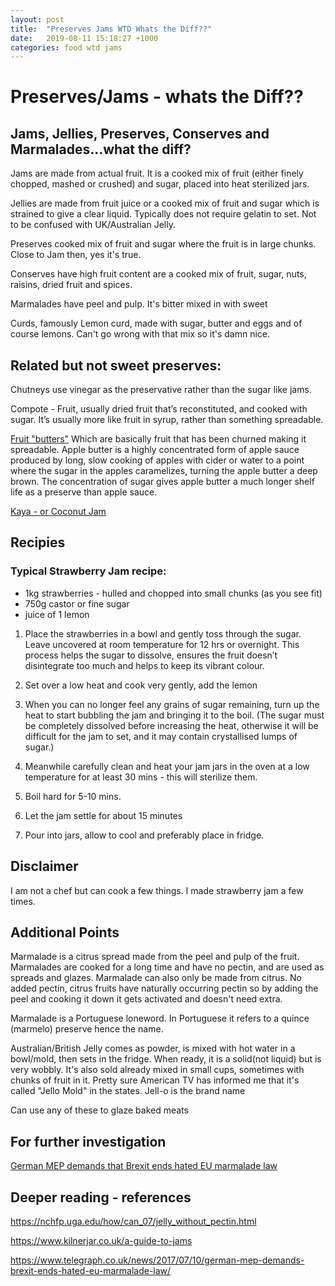 ```yaml
---
layout: post
title:  "Preserves Jams WTD Whats the Diff??"
date:   2019-08-11 15:18:27 +1000
categories: food wtd jams
---
```


# Preserves/Jams - whats the Diff??

## Jams, Jellies, Preserves, Conserves and Marmalades...what the diff?

Jams are made from actual fruit.  It is a cooked mix of fruit (either finely chopped, mashed or crushed) and sugar, placed into heat sterilized jars. 

Jellies are made from fruit juice or a cooked mix of fruit and sugar which is strained to give a clear liquid.  Typically does not require gelatin to set.  Not to be confused with UK/Australian Jelly.

Preserves cooked mix of fruit and sugar where the fruit is in large chunks.  Close to Jam then, yes it's true.

Conserves have high fruit content are a cooked mix of fruit, sugar, nuts, raisins, dried fruit and spices.

Marmalades have peel and pulp.  It's bitter mixed in with sweet

Curds, famously Lemon curd, made with sugar, butter and eggs and of course lemons.  Can't go wrong with that mix so it's damn nice.

## Related but not sweet preserves:

Chutneys use vinegar as the preservative rather than the sugar like jams.

Compote - Fruit, usually dried fruit that’s reconstituted, and cooked with sugar. It’s usually more like fruit in syrup, rather than something spreadable.

[Fruit "butters"](https://en.wikipedia.org/wiki/Apple_butter) Which are basically fruit that has been churned making it spreadable.  Apple butter is a highly concentrated form of apple sauce produced by long, slow cooking of apples with cider or water to a point where the sugar in the apples caramelizes, turning the apple butter a deep brown. The concentration of sugar gives apple butter a much longer shelf life as a preserve than apple sauce.  

[Kaya - or Coconut Jam](https://en.wikipedia.org/wiki/Coconut_jam)


## Recipies

### Typical Strawberry Jam recipe:

* 1kg strawberries - hulled and chopped into small chunks (as you see fit)
* 750g castor or fine sugar
* juice of 1 lemon

1. Place the strawberries in a bowl and gently toss through the sugar. Leave uncovered at room temperature for 12 hrs or overnight. This process helps the sugar to dissolve, ensures the fruit doesn’t disintegrate too much and helps to keep its vibrant colour.

2. Set over a low heat and cook very gently, add the lemon

3. When you can no longer feel any grains of sugar remaining, turn up the heat to start bubbling the jam and bringing it to the boil. (The sugar must be completely dissolved before increasing the heat, otherwise it will be difficult for the jam to set, and it may contain crystallised lumps of sugar.)

4. Meanwhile carefully clean and heat your jam jars in the oven at a low temperature for at least 30 mins - this will sterilize them.

5. Boil hard for 5-10 mins.

6. Let the jam settle for about 15 minutes

7. Pour into jars, allow to cool and preferably place in fridge.


## Disclaimer

I am not a chef but can cook a few things.  I made strawberry jam a few times.

## Additional Points

Marmalade is a citrus spread made from the peel and pulp of the fruit. Marmalades are cooked for a long time and have no pectin, and are used as spreads and glazes.  Marmalade can also only be made from citrus.  No added pectin, citrus fruits have naturally occurring pectin so by adding the peel and cooking it down it gets activated and doesn't need extra.

Marmalade is a Portuguese loneword.  In Portuguese it refers to a quince (marmelo) preserve hence the name.

Australian/British Jelly comes as powder, is mixed with hot water in a bowl/mold, then sets in the fridge. When ready, it is a solid(not liquid) but is very wobbly. It's also sold already mixed in small cups, sometimes with chunks of fruit in it. Pretty sure American TV has informed me that it's called "Jello Mold" in the states. Jell-o is the brand name

Can use any of these to glaze baked meats

## For further investigation

[German MEP demands that Brexit ends hated EU marmalade law](https://www.telegraph.co.uk/news/2017/07/10/german-mep-demands-brexit-ends-hated-eu-marmalade-law/)



## Deeper reading - references

https://nchfp.uga.edu/how/can_07/jelly_without_pectin.html

https://www.kilnerjar.co.uk/a-guide-to-jams

https://www.telegraph.co.uk/news/2017/07/10/german-mep-demands-brexit-ends-hated-eu-marmalade-law/

